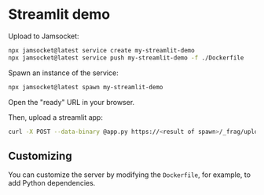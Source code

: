 Streamlit demo
==============

Upload to Jamsocket:

```bash
npx jamsocket@latest service create my-streamlit-demo
npx jamsocket@latest service push my-streamlit-demo -f ./Dockerfile
```

Spawn an instance of the service:

```bash
npx jamsocket@latest spawn my-streamlit-demo
```

Open the "ready" URL in your browser.

Then, upload a streamlit app:

```bash
curl -X POST --data-binary @app.py https://<result of spawn>/_frag/upload/app.py
```

## Customizing

You can customize the server by modifying the `Dockerfile`, for example, to add Python dependencies.

